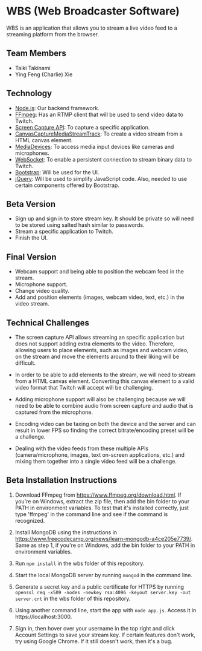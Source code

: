 # WBS (Web Broadcaster Software)

WBS is an application that allows you to stream a live video feed to a streaming platform from the browser.

## Team Members

- Taiki Takinami
- Ying Feng (Charlie) Xie

## Technology

- [Node.js](https://nodejs.org/en/): Our backend framework.
- [FFmpeg](https://www.ffmpeg.org/): Has an RTMP client that will be used to send video data to Twitch.
- [Screen Capture API](https://developer.mozilla.org/en-US/docs/Web/API/Screen_Capture_API): To capture a specific application.
- [CanvasCaptureMediaStreamTrack](https://developer.mozilla.org/en-US/docs/Web/API/CanvasCaptureMediaStreamTrack): To create a video stream from a HTML canvas element.
- [MediaDevices](https://developer.mozilla.org/en-US/docs/Web/API/MediaDevices): To access media input devices like cameras and microphones.
- [WebSocket](https://developer.mozilla.org/en-US/docs/Web/API/WebSockets_API): To enable a persistent connection to stream binary data to Twitch.
- [Bootstrap](https://getbootstrap.com/): Will be used for the UI.
- [jQuery](https://jquery.com/): Will be used to simplify JavaScript code. Also, needed to use certain components offered by Bootstrap.

## Beta Version

- Sign up and sign in to store stream key. It should be private so will need to be stored using salted hash similar to passwords.
- Stream a specific application to Twitch.
- Finish the UI.

## Final Version

- Webcam support and being able to position the webcam feed in the stream.
- Microphone support.
- Change video quality.
- Add and position elements (images, webcam video, text, etc.) in the video stream.

## Technical Challenges

- The screen capture API allows streaming an specific application but does not support adding extra elements to the video. Therefore, allowing users to place elements, such as images and webcam video, on the stream and move the elements around to their liking will be difficult.

- In order to be able to add elements to the stream, we will need to stream from a HTML canvas element. Converting this canvas element to a valid video format that Twitch will accept will be challenging.

- Adding microphone support will also be challenging because we will need to be able to combine audio from screen capture and audio that is captured from the microphone.

- Encoding video can be taxing on both the device and the server and can result in lower FPS so finding the correct bitrate/encoding preset will be a challenge.

- Dealing with the video feeds from these multiple APIs (camera/microphone, images, text on-screen applications, etc.) and mixing them together into a single video feed will be a challenge.

## Beta Installation Instructions

1. Download FFmpeg from https://www.ffmpeg.org/download.html. If you're on Windows, extract the zip file, then add the bin folder to your PATH in environment variables. To test that it's installed correctly, just type 'ffmpeg' in the command line and see if the command is recognized.

2. Install MongoDB using the instructions in https://www.freecodecamp.org/news/learn-mongodb-a4ce205e7739/. Same as step 1, if you're on Windows, add the bin folder to your PATH in environment variables.

3. Run `npm install` in the wbs folder of this repository.

4. Start the local MongoDB server by running `mongod` in the command line.

5. Generate a secret key and a public certificate for HTTPS by running `openssl req -x509 -nodes -newkey rsa:4096 -keyout server.key -out server.crt` in the wbs folder of this repository.

6. Using another command line, start the app with `node app.js`. Access it in https://localhost:3000.

7. Sign in, then hover over your username in the top right and click Account Settings to save your stream key. If certain features don't work, try using Google Chrome. If it still doesn't work, then it's a bug.
